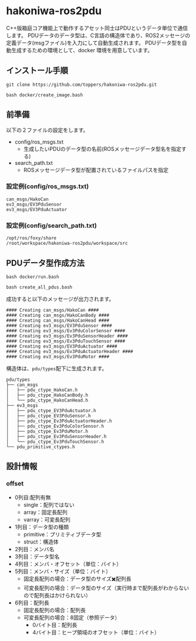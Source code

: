 # hakoniwa-ros2pdu
C++版箱庭コア機能上で動作するアセット同士はPDUというデータ単位で通信します。
PDUデータのデータ型は、C言語の構造体であり、ROS2メッセージの定義データ(msgファイル)を入力にして自動生成されます。
PDUデータ型を自動生成するための環境として、docker 環境を用意しています。

## インストール手順

```
git clone https://github.com/toppers/hakoniwa-ros2pdu.git
```

```
bash docker/create_image.bash
```

## 前準備
以下の２ファイルの設定をします。

* config/ros_msgs.txt
  * 生成したいPDUのデータ型の名前(ROSメッセージデータ型名を指定する)
* search_path.txt
  * ROSメッセージデータ型が配置されているファイルパスを指定

### 設定例(config/ros_msgs.txt)

```
can_msgs/HakoCan
ev3_msgs/EV3PduSensor
ev3_msgs/EV3PduActuator
```

### 設定例(config/search_path.txt)

```
/opt/ros/foxy/share
/root/workspace/hakoniwa-ros2pdu/workspace/src
```

## PDUデータ型作成方法

```
bash docker/run.bash
```

```
bash create_all_pdus.bash 
```

成功すると以下のメッセージが出力されます。

```
#### Creating can_msgs/HakoCan ####
#### Creating can_msgs/HakoCanBody ####
#### Creating can_msgs/HakoCanHead ####
#### Creating ev3_msgs/EV3PduSensor ####
#### Creating ev3_msgs/Ev3PduColorSensor ####
#### Creating ev3_msgs/Ev3PduSensorHeader ####
#### Creating ev3_msgs/Ev3PduTouchSensor ####
#### Creating ev3_msgs/EV3PduActuator ####
#### Creating ev3_msgs/Ev3PduActuatorHeader ####
#### Creating ev3_msgs/Ev3PduMotor ####
```

構造体は、`pdu/types`配下に生成されます。

```
pdu/types
├── can_msgs
│   ├── pdu_ctype_HakoCan.h
│   ├── pdu_ctype_HakoCanBody.h
│   └── pdu_ctype_HakoCanHead.h
├── ev3_msgs
│   ├── pdu_ctype_EV3PduActuator.h
│   ├── pdu_ctype_EV3PduSensor.h
│   ├── pdu_ctype_Ev3PduActuatorHeader.h
│   ├── pdu_ctype_Ev3PduColorSensor.h
│   ├── pdu_ctype_Ev3PduMotor.h
│   ├── pdu_ctype_Ev3PduSensorHeader.h
│   └── pdu_ctype_Ev3PduTouchSensor.h
└── pdu_primitive_ctypes.h
```


## 設計情報

### offset

* 0列目:配列有無
  * single：配列ではない
  * array：固定長配列
  * varray：可変長配列
* 1列目：データ型の種類
  * primitive：プリミティブデータ型
  * struct：構造体
* 2列目：メンバ名
* 3列目：データ型名
* 4列目：メンバ・オフセット（単位：バイト）
* 5列目：メンバ・サイズ（単位：バイト）
  * 固定長配列の場合：データ型のサイズ✖️配列長
  * 可変長配列の場合：データ型のサイズ（実行時まで配列長がわからないので配列長はかけられない）
* 6列目：配列長
  * 固定長配列の場合：配列長
  * 可変長配列の場合：8固定（参照データ）
    * 0バイト目：配列長
    * 4バイト目：ヒープ領域のオフセット（単位：バイト）
